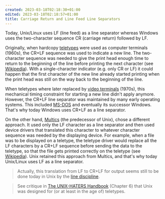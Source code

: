 ```yaml
---
created: 2023-03-18T02:18:30+01:00
edited: 2023-03-18T02:18:57+01:00
title: Carriage Return and Line Feed Line Separators
---
```


Today, Unix/Linux uses LF (line feed) as a line separator whereas Windows uses the two-character sequence CR (carriage return) followed by LF.

Originally, when hardcopy [teletypes](https://en.wikipedia.org/wiki/Computer_terminal#Hard-copy_terminals) were used as computer terminals (1960s), the CR+LF sequence was used to indicate a new line. The two-character sequence was needed to give the print head enough time to return to the beginning of the line before printing the next character (see [Wikipedia](https://en.wikipedia.org/wiki/Newline#History)). With a single-character indicator (e.g. only CR or LF) it could happen that the first character of the new line already started printing when the print head was still on the way back to the beginning of the line.

When teletypes where later replaced by [video terminals](https://en.wikipedia.org/wiki/Computer_terminal#VDUs) (1970s), this mechanical timing constraint for starting a new line didn't apply anymore. However, the CR+LF line separator was maintained by many early operating systems. This included [MS-DOS](https://en.wikipedia.org/wiki/MS-DOS) and eventually its successor Windows. That's why today Windows uses CR+LF as a line separator.

On the other hand, [Multics](https://en.wikipedia.org/wiki/Multics) (the predecessor of Unix), chose a different approach. It used only the LF character as a line separator and then used device drivers that translated this character to   whatever character sequence was needed by the displaying device. For example, when a file was to be displayed on a teletype, the teletype driver would replace all the LF characters by a CR+LF sequence before sending the data to the teletype, so that the file gets printed correctly on the teletype (see [Wikipedia](https://en.wikipedia.org/wiki/Newline#History)). Unix retained this approach from Multics, and that's why today Unix/Linux uses LF as a line separator.

> Actually, this translation from LF to CR+LF for output seems still to be done today in Unix by the [line discipline](https://en.wikipedia.org/wiki/Line_discipline).

> See critique in [The UNIX-HATERS Handbook](https://web.mit.edu/~simsong/www/ugh.pdf) (Chapter 6) that Unix was designed for (or at least in the age of) teletypes.
